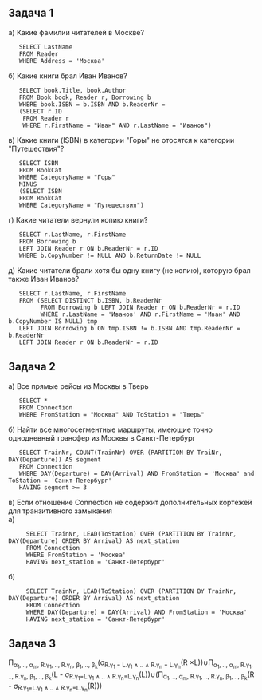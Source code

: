 ## Задача 1
a) Какие фамилии читателей в Москве?  

```
   SELECT LastName  
   FROM Reader  
   WHERE Address = 'Москва'  
```

б) Какие книги брал Иван Иванов?  
  
```
   SELECT book.Title, book.Author  
   FROM Book book, Reader r, Borrowing b  
   WHERE book.ISBN = b.ISBN AND b.ReaderNr =   
   (SELECT r.ID   
    FROM Reader r  
    WHERE r.FirstName = "Иван" AND r.LastName = "Иванов")
```

в) Какие книги (ISBN) в категории "Горы" не отосятся к категории "Путешествия"?    
```
   SELECT ISBN  
   FROM BookCat  
   WHERE CategoryName = "Горы"  
   MINUS   
   (SELECT ISBN  
   FROM BookCat  
   WHERE CategoryName = "Путешествия")  
```

г) Какие читатели вернули копию книги?  
```
   SELECT r.LastName, r.FirstName 
   FROM Borrowing b  
   LEFT JOIN Reader r ON b.ReaderNr = r.ID 
   WHERE b.CopyNumber != NULL AND b.ReturnDate != NULL  
```

д) Какие читатели брали хотя бы одну книгу (не копию), которую брал также Иван Иванов?    
```
   SELECT r.LastName, r.FirstName   
   FROM (SELECT DISTINCT b.ISBN, b.ReaderNr 
         FROM Borrowing b LEFT JOIN Reader r ON b.ReaderNr = r.ID  
         WHERE r.LastName = 'Иванов' AND r.FirstName = 'Иван' AND b.CopyNumber IS NULL) tmp 
   LEFT JOIN Borrowing b ON tmp.ISBN != b.ISBN AND tmp.ReaderNr = b.ReaderNr  
   LEFT JOIN Reader r ON b.ReaderNr = r.ID
```

## Задача 2
а) Все прямые рейсы из Москвы в Тверь  
```
   SELECT *  
   FROM Connection  
   WHERE FromStation = "Москва" AND ToStation = "Тверь"  
```

б) Найти все многосегментные маршруты, имеющие точно однодневный трансфер из Москвы в Санкт-Петербург  
```
   SELECT TrainNr, COUNT(TrainNr) OVER (PARTITION BY TraiNr, DAY(Departure)) AS segment  
   FROM Connection  
   WHERE DAY(Departure) = DAY(Arrival) AND FromStation = 'Москва' and ToStation = 'Санкт-Петербург'   
   HAVING segment >= 3  
```

в) Если отношение Connection не содержит дополнительных кортежей для транзитивного замыкания  
а)    
```
     SELECT TrainNr, LEAD(ToStation) OVER (PARTITION BY TrainNr, DAY(Departure) ORDER BY Arrival) AS next_station  
     FROM Connection  
     WHERE FromStation = 'Москва'  
     HAVING next_station = 'Санкт-Петербург' 
```
б)    
```  
     SELECT TrainNr, LEAD(ToStation) OVER (PARTITION BY TrainNr, DAY(Departure) ORDER BY Arrival) AS next_station  
     FROM Connection  
     WHERE DAY(Departure) = DAY(Arrival) AND FromStation = 'Москва'  
     HAVING next_station = 'Санкт-Петербург' 
```

## Задача 3

П<sub>&alpha;<sub>1</sub>, .., &alpha;<sub>m</sub>, R.&gamma;<sub>1</sub>, .., R.&gamma;<sub>n</sub>, &beta;<sub>1</sub>, .., &beta;<sub>k</sub></sub>(&sigma;<sub>R.&gamma;<sub>1</sub> = L.&gamma;<sub>1</sub> &and; .. &and; R.&gamma;<sub>n</sub> = L.&gamma;<sub>n</sub></sub>(R &times;L))&cup;П<sub>&alpha;<sub>1</sub>, .., &alpha;<sub>m</sub>, R.&gamma;<sub>1</sub>, .., R.&gamma;<sub>n</sub>, &beta;<sub>1</sub>, .., &beta;<sub>k</sub></sub>(L - &sigma;<sub>R.&gamma;<sub>1</sub>=L.&gamma;<sub>1</sub> &and; .. &and; R.&gamma;<sub>n</sub>=L.&gamma;<sub>n</sub></sub>(L))&cup;(П<sub>&alpha;<sub>1</sub>, .., &alpha;<sub>m</sub>, R.&gamma;<sub>1</sub>, .., R.&gamma;<sub>n</sub>, &beta;<sub>1</sub>, .., &beta;<sub>k</sub></sub>(R - &sigma;<sub>R.&gamma;<sub>1</sub>=L.&gamma;<sub>1</sub> &and; .. &and; R.&gamma;<sub>n</sub>=L.&gamma;<sub>n</sub></sub>(R)))
